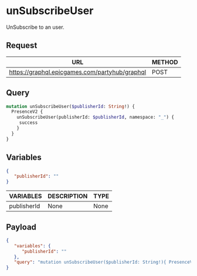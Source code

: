 # unSubscribeUser

UnSubscribe to an user.

## Request
| URL | METHOD |
| - | - |
| https://graphql.epicgames.com/partyhub/graphql | POST |

## Query
```graphql
mutation unSubscribeUser($publisherId: String!) {
  PresenceV2 {
    unSubscribeUser(publisherId: $publisherId, namespace: "_") {
     success
    }
  }
}
```

## Variables
```json
{
   "publisherId": ""
}
```
| VARIABLES | DESCRIPTION | TYPE |
| - | - | - |
| publisherId | None | None |

## Payload
```json
{
   "variables": {
      "publisherId": ""
   },
   "query": "mutation unSubscribeUser($publisherId: String!){ PresenceV2 { unSubscribeUser(namespace: \"_\", publisherId: $publisherId) { success } } }"
}
```